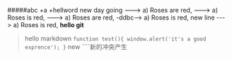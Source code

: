 #####abc
+a
+hellword new day going
---> a) Roses are red,
---> a) Roses is red,
---> a) Roses are red,
-ddbc--> a) Roses is red,
new line 
---> a) Roses is red,
**hello git**
>hello markdown
`function test(){
  window.alert('it's a good exprence');
}`
new ````新的冲突产生
